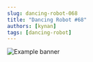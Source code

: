 ```yaml
---
slug: dancing-robot-068
title: "Dancing Robot #68"
authors: [kynan]
tags: [dancing-robot]
---
```


![Example banner](/img/stories/dancing-robot_new/068.png)
